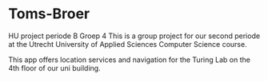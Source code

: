 # Toms-Broer
HU project periode B Groep 4
This is a group project for our second periode at the Utrecht University of Applied Sciences Computer Science course. 

This app offers location services and navigation for the Turing Lab on the 4th floor of our uni building. 
